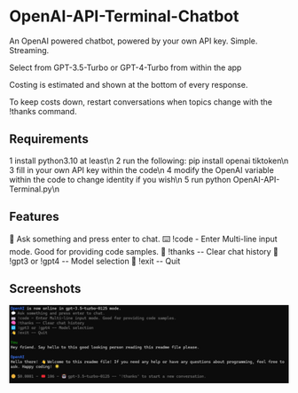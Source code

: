 # OpenAI-API-Terminal-Chatbot
An OpenAI powered chatbot, powered by your own API key. Simple. Streaming. 

Select from GPT-3.5-Turbo or GPT-4-Turbo from within the app

Costing is estimated and shown at the bottom of every response.

To keep costs down, restart conversations when topics change with the !thanks command.

## Requirements
1 install python3.10 at least\n
2 run the following: pip install openai tiktoken\n
3 fill in your own API key within the code\n
4 modify the OpenAI variable within the code to change identity if you wish\n
5 run python OpenAI-API-Terminal.py\n

## Features
💬 Ask something and press enter to chat.
⌨️ !code - Enter Multi-line input mode. Good for providing code samples.
🧠 !thanks -- Clear chat history
🔁 !gpt3 or !gpt4 -- Model selection
👋 !exit -- Quit

## Screenshots

![Screenshot Of My App](screenshot.png)
